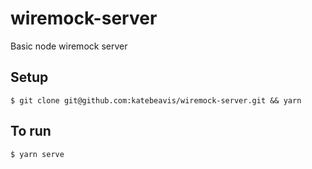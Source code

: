 # wiremock-server

Basic node wiremock server

## Setup

```
$ git clone git@github.com:katebeavis/wiremock-server.git && yarn
```

## To run

```
$ yarn serve
```
